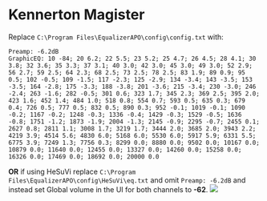 # Kennerton Magister
Replace `C:\Program Files\EqualizerAPO\config\config.txt` with:
```
Preamp: -6.2dB
GraphicEQ: 10 -84; 20 6.2; 22 5.5; 23 5.2; 25 4.7; 26 4.5; 28 4.1; 30 3.8; 32 3.6; 35 3.3; 37 3.1; 40 3.0; 42 3.0; 45 3.0; 49 3.0; 52 2.9; 56 2.7; 59 2.5; 64 2.3; 68 2.5; 73 2.5; 78 2.5; 83 1.9; 89 0.9; 95 0.5; 102 -0.5; 109 -1.5; 117 -2.3; 125 -2.9; 134 -3.4; 143 -3.5; 153 -3.5; 164 -2.8; 175 -3.3; 188 -3.8; 201 -3.6; 215 -3.4; 230 -3.0; 246 -2.4; 263 -1.6; 282 -0.5; 301 0.6; 323 1.7; 345 2.3; 369 2.5; 395 2.0; 423 1.6; 452 1.4; 484 1.0; 518 0.8; 554 0.7; 593 0.5; 635 0.3; 679 0.4; 726 0.5; 777 0.5; 832 0.5; 890 0.3; 952 -0.1; 1019 -0.1; 1090 -0.2; 1167 -0.2; 1248 -0.3; 1336 -0.4; 1429 -0.3; 1529 -0.5; 1636 -0.8; 1751 -1.2; 1873 -1.9; 2004 -1.3; 2145 -0.9; 2295 -0.7; 2455 0.1; 2627 0.8; 2811 1.1; 3008 1.7; 3219 1.7; 3444 2.0; 3685 2.0; 3943 2.2; 4219 3.9; 4514 5.6; 4830 6.0; 5168 6.0; 5530 6.0; 5917 5.9; 6331 5.5; 6775 3.9; 7249 1.3; 7756 0.3; 8299 0.0; 8880 0.0; 9502 0.0; 10167 0.0; 10879 0.0; 11640 0.0; 12455 0.0; 13327 0.0; 14260 0.0; 15258 0.0; 16326 0.0; 17469 0.0; 18692 0.0; 20000 0.0
```
**OR** if using HeSuVi replace `C:\Program Files\EqualizerAPO\config\HeSuVi\eq.txt` and omit `Preamp: -6.2dB` and instead set Global volume in the UI for both channels to **-62**.
![](https://raw.githubusercontent.com/jaakkopasanen/AutoEq/master/results/Headphone.com/innerfidelity/onear/Kennerton%20Magister/Kennerton%20Magister.png)